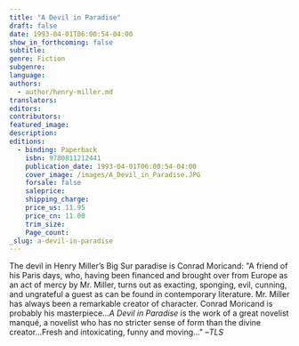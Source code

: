 ```yaml
---
title: "A Devil in Paradise"
draft: false
date: 1993-04-01T06:00:54-04:00
show_in_forthcoming: false
subtitle:
genre: Fiction
subgenre:
language:
authors:
  - author/henry-miller.md
translators:
editors:
contributors:
featured_image:
description:
editions:
  - binding: Paperback
    isbn: 9780811212441
    publication_date: 1993-04-01T06:00:54-04:00
    cover_image: /images/A_Devil_in_Paradise.JPG
    forsale: false
    saleprice:
    shipping_charge:
    price_us: 11.95
    price_cn: 11.00
    trim_size:
    Page_count:
_slug: a-devil-in-paradise
---
```


The devil in Henry Miller’s Big Sur paradise is Conrad Moricand: "A friend of his Paris days, who, having been financed and brought over from Europe as an act of mercy by Mr. Miller, turns out as exacting, sponging, evil, cunning, and ungrateful a guest as can be found in contemporary literature. Mr. Miller has always been a remarkable creator of character. Conrad Moricand is probably his masterpiece..._A Devil in Paradise_ is the work of a great novelist manqué, a novelist who has no stricter sense of form than the divine creator...Fresh and intoxicating, funny and moving..." –_TLS_

